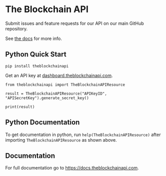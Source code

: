 # The Blockchain API

Submit issues and feature requests for our API on our main GitHub repository</a>.

See <a href="https://docs.theblockchainapi.com">the docs</a> for more info.

## Python Quick Start

`pip install theblockchainapi`

Get an API key at <a href="https://dashboard.theblockchainapi.com">dashboard.theblockchainapi.com</a>.

`from theblockchainapi import TheBlockchainAPIResource`

`result = TheBlockchainAPIResource("APIKeyID", "APISecretKey").generate_secret_key()`

`print(result)`

## Python Documentation

To get documentation in python, run `help(TheBlockchainAPIResource)` after importing `TheBlockchainAPIResource` as shown above.

## Documentation

For full documentation go to <a>https://docs.theblockchainapi.com</a>.